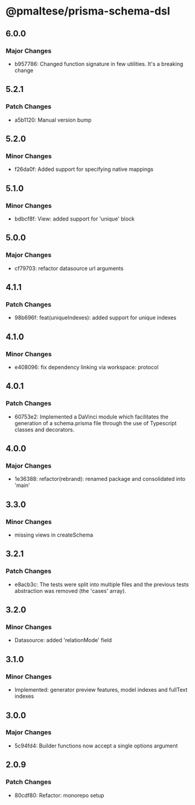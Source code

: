# @pmaltese/prisma-schema-dsl

## 6.0.0

### Major Changes

- b957786: Changed function signature in few utilities. It's a breaking change

## 5.2.1

### Patch Changes

- a5b1120: Manual version bump

## 5.2.0

### Minor Changes

- f26da0f: Added support for specifying native mappings

## 5.1.0

### Minor Changes

- bdbcf8f: View: added support for 'unique' block

## 5.0.0

### Major Changes

- cf79703: refactor datasource url arguments

## 4.1.1

### Patch Changes

- 98b696f: feat(uniqueIndexes): added support for unique indexes

## 4.1.0

### Minor Changes

- e408096: fix dependency linking via workspace: protocol

## 4.0.1

### Patch Changes

- 60753e2: Implemented a DaVinci module which facilitates the generation of a schema.prisma file through the use of Typescript classes and decorators.

## 4.0.0

### Major Changes

- 1e36388: refactor(rebrand): renamed package and consolidated into 'main'

## 3.3.0

### Minor Changes

- missing views in createSchema

## 3.2.1

### Patch Changes

- e8acb3c: The tests were split into multiple files and the previous tests abstraction was removed (the 'cases' array).

## 3.2.0

### Minor Changes

- Datasource: added 'relationMode' field

## 3.1.0

### Minor Changes

- Implemented: generator preview features, model indexes and fullText indexes

## 3.0.0

### Major Changes

- 5c94fd4: Builder functions now accept a single options argument

## 2.0.9

### Patch Changes

- 80cdf80: Refactor: monorepo setup
